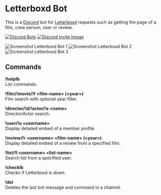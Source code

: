 # Letterboxd Bot

This is a [Discord](https://discordapp.com/) bot for [Letterboxd](https://letterboxd.com/) requests such as getting the page of a film, crew person, user or review.

[![Discord Bots](https://discordbots.org/api/widget/437737824255737857.svg)](https://discordbots.org/bot/437737824255737857)
[![Discord Invite Image](https://i.imgur.com/qfDfQmt.png)](https://discord.gg/S6m2fRC)

![Screenshot Letterboxd Bot 1](https://i.imgur.com/zL9cJp0.png)
![Screenshot Letterboxd Bot 2](https://i.imgur.com/scbw50J.png)
![Screenshot Letterboxd Bot 3](https://i.imgur.com/K5EXmBb.png)

## Commands

**!helplb**  
List commands.

**!film/!movie/!f \<film-name> (\<year>)**  
Film search with optional year filter.

**!director/!d/!actor/!a \<name>**  
Director/Actor search.

**!user/!u \<username>**  
Display detailed embed of a member profile.

**!review/!r \<username> \<film-name> (\<year>)**  
Display detailed embed of a review from a specified film.

**!list/!l \<username> \<list-name>**  
Search list from a specified user.

**!checklb**  
Checks if Letterboxd is down.

**!del**  
Deletes the last bot message and command in a channel.